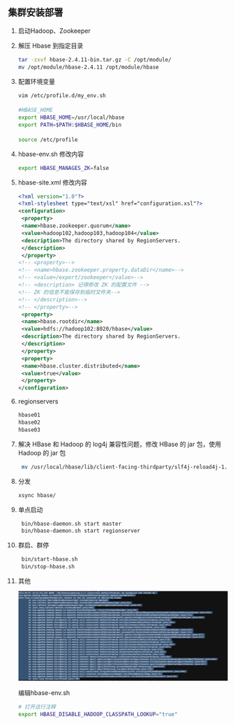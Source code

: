 ## 集群安装部署

1. 启动Hadoop、Zookeeper

2. 解压 Hbase 到指定目录

   ```sh
   tar -zxvf hbase-2.4.11-bin.tar.gz -C /opt/module/
   mv /opt/module/hbase-2.4.11 /opt/module/hbase
   ```

3. 配置环境变量

   ```sh
   vim /etc/profile.d/my_env.sh
   
   #HBASE_HOME
   export HBASE_HOME=/usr/local/hbase
   export PATH=$PATH:$HBASE_HOME/bin
   
   source /etc/profile
   ```

4. hbase-env.sh 修改内容

   ```sh
   export HBASE_MANAGES_ZK=false
   ```

5. hbase-site.xml 修改内容

   ```xml
   <?xml version="1.0"?>
   <?xml-stylesheet type="text/xsl" href="configuration.xsl"?>
   <configuration>
    <property>
    <name>hbase.zookeeper.quorum</name>
    <value>hadoop102,hadoop103,hadoop104</value>
    <description>The directory shared by RegionServers.
    </description>
    </property>
   <!-- <property>-->
   <!-- <name>hbase.zookeeper.property.dataDir</name>-->
   <!-- <value>/export/zookeeper</value>-->
   <!-- <description> 记得修改 ZK 的配置文件 -->
   <!-- ZK 的信息不能保存到临时文件夹-->
   <!-- </description>-->
   <!-- </property>-->
    <property>
    <name>hbase.rootdir</name>
    <value>hdfs://hadoop102:8020/hbase</value>
    <description>The directory shared by RegionServers.
    </description>
    </property>
    <property>
    <name>hbase.cluster.distributed</name>
    <value>true</value>
    </property>
   </configuration>
   ```

6. regionservers

   ```sh
   hbase01
   hbase02
   hbase03
   ```

7. 解决 HBase 和 Hadoop 的 log4j 兼容性问题，修改 HBase 的 jar 包，使用 Hadoop 的 jar 包

   ```sh
    mv /usr/local/hbase/lib/client-facing-thirdparty/slf4j-reload4j-1.7.33.jar /usr/local/hbase/lib/client-facing-thirdparty/slf4j-reload4j-1.7.33.jar.bak
   ```

8. 分发

   ```sh
   xsync hbase/
   ```

9. 单点启动

   ```sh
    bin/hbase-daemon.sh start master
    bin/hbase-daemon.sh start regionserver
   ```

10. 群启、群停

    ```sh
     bin/start-hbase.sh
     bin/stop-hbase.sh
    ```

11. 其他

    ![image-20230908000900753](01集群安装部署.assets/image-20230908000900753.png)

    编辑hbase-env.sh

    ```sh
    # 打开这行注释
    export HBASE_DISABLE_HADOOP_CLASSPATH_LOOKUP="true" 
    ```

    